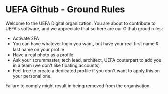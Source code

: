 # UEFA Github - Ground Rules

Welcome to the UEFA Digital organization.
You are about to contribute to UEFA's software, and we appreciate that so here are our Github groud rules: 

* Activate 2FA
* You can have whatever login you want, but have your real first name & last name on your profile
* Have a real photo as a profile
* Ask your scrummaster, tech lead, architect, UEFA couterpart to add you in a team (we don't like floating accounts)
* Feel free to create a dedicated profile if you don't want to apply this on your personal one.

Failure to comply might result in being removed from the organisation.
